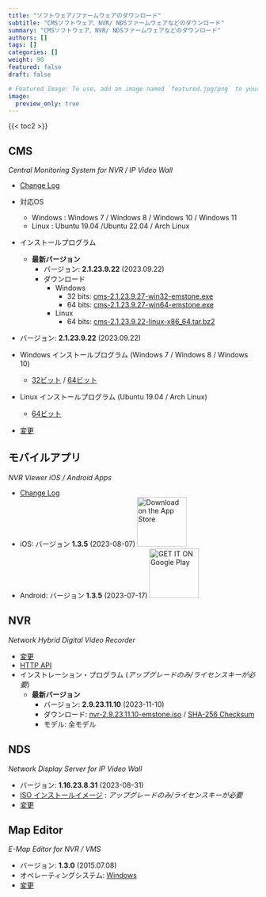 ```yaml
---
title: "ソフトウェア/ファームウェアのダウンロード"
subtitle: "CMSソフトウェア、NVR/ NDSファームウェアなどのダウンロード"
summary: "CMSソフトウェア、NVR/ NDSファームウェアなどのダウンロード"
authors: []
tags: []
categories: []
weight: 90
featured: false
draft: false

# Featured Image: To use, add an image named `featured.jpg/png` to your page's folder.
image:
  preview_only: true
---
```


{{< toc2 >}}

## CMS

*Central Monitoring System for NVR / IP Video Wall*

- [Change Log](/docs/cms/changelog/cms21.html)
- 対応OS
  - Windows : Windows 7 / Windows 8 / Windows 10 / Windows 11
  - Linux : Ubuntu 19.04 /Ubuntu 22.04 / Arch Linux
- インストールプログラム
  - **最新バージョン**
    - バージョン: **2.1.23.9.22** (2023.09.22)
    - ダウンロード
      - Windows
        - 32 bits: [cms-2.1.23.9.27-win32-emstone.exe](https://www.emstone.com/data/cms/cms-2.1.23.9.27-win32-emstone.exe)
        - 64 bits: [cms-2.1.23.9.27-win64-emstone.exe](https://www.emstone.com/data/cms/cms-2.1.23.9.27-win64-emstone.exe)
      - Linux
        - 64 bits: [cms-2.1.23.9.22-linux-x86_64.tar.bz2](https://www.emstone.com/data/cms/cms-2.1.23.9.22-linux-x86_64.tar.bz2)

- バージョン: **2.1.23.9.22** (2023.09.22)
- Windows インストールプログラム (Windows 7 / Windows 8 / Windows 10)
  - [32ビット](https://www.emstone.com/data/cms/cms-2.1.23.9.27-win32-emstone.exe) / [64ビット](https://www.emstone.com/data/cms/cms-2.1.23.9.27-win64-emstone.exe)
- Linux インストールプログラム (Ubuntu 19.04 / Arch Linux)
  - [64ビット](https://www.emstone.com/data/cms/cms-2.1.23.9.22-linux-x86_64.tar.bz2)
- [変更](/docs/cms/changelog/cms21.html)

## モバイルアプリ

*NVR Viewer iOS / Android Apps*

- [Change Log](/docs/nvr-viewer/ChangeLog.html)
- iOS: バージョン **1.3.5** (2023-08-07)
  <a href="https://apps.apple.com/kr/app/linux-nvr-mobile-viewer/id561848768" target="_blank"><img width="100px" src="/img/app-store-badge.png" alt="Download on the App Store" class="d-inline-block py-0 my-2"></a>
- Android: バージョン **1.3.5** (2023-07-17)
  <a href="https://play.google.com/store/apps/details?id=com.emstone.moview" target="_blank"><img width="100px" src="/img/google-play-badge.png" alt="GET IT ON Google Play" class="d-inline-block py-0 my-2"></a>

## NVR

*Network Hybrid Digital Video Recorder*

- [変更](/docs/dvr/changelog/nvr29.html)
- [HTTP API](/docs/dvr/http/)
- インストレーション・プログラム (*アップグレードのみ/ライセンスキーが必要*)
  - **最新バージョン**
    - バージョン: **2.9.23.11.10** (2023-11-10)
    - ダウンロード: [nvr-2.9.23.11.10-emstone.iso](https://www.emstone.com/data/dvr/nvr-2.9.23.11.10-emstone.iso)
                / [SHA-256 Checksum](https://www.emstone.com/data/dvr/nvr-2.9.23.11.10-emstone.iso-sha256.txt)
    - モデル: 全モデル

## NDS

*Network Display Server for IP Video Wall*

- バージョン: **1.16.23.8.31** (2023-08-31)
- [ISO インストールイメージ](https://www.emstone.com/data/nds/nds-1.16.23.8.31.iso)
   : *アップグレードのみ/ライセンスキーが必要*
- [変更](/docs/nds/ChangeLog.html)

## Map Editor

*E-Map Editor for NVR / VMS*

- バージョン: **1.3.0** (2015.07.08)
- オペレーティングシステム: [Windows](https://www.emstone.com/data/vms/mapedit/vms-mapedit-1.3.0-win-ia32-20150708.zip)
- [変更](https://www.emstone.com/data/https://github.com/nvrsw/mapedit/blob/master/ChangeLog.md)

